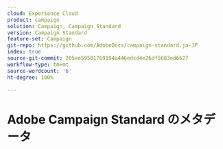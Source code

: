 ```yaml
---
cloud: Experience Cloud
product: campaign
solution: Campaign, Campaign Standard
version: Campaign Standard
feature-set: Campaign
git-repo: https://github.com/AdobeDocs/campaign-standard.ja-JP
index: true
source-git-commit: 205ee59501769194a446edcd4e26df5683ed6627
workflow-type: tm+mt
source-wordcount: '6'
ht-degree: 100%

---
```



# Adobe Campaign Standard のメタデータ
